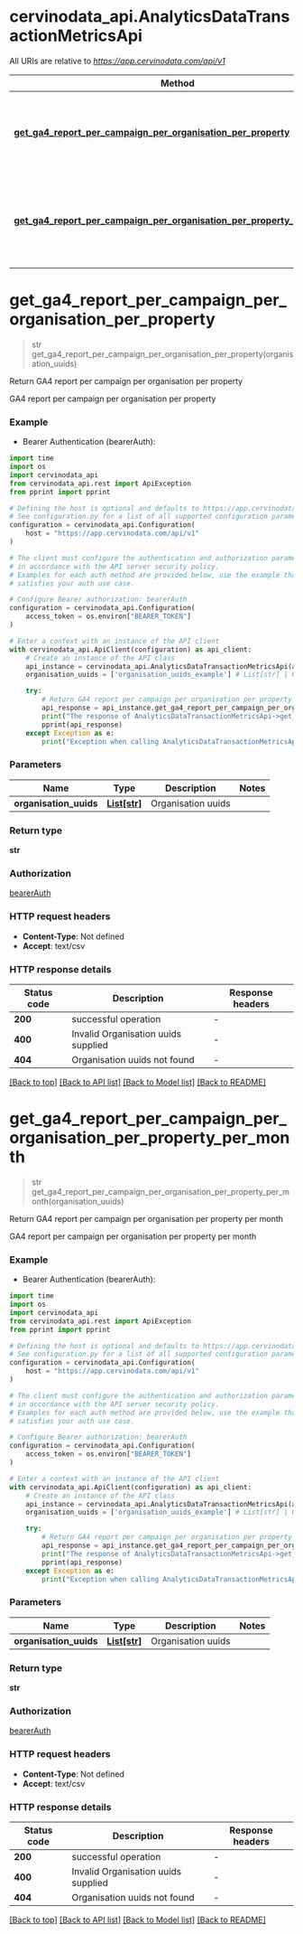# cervinodata_api.AnalyticsDataTransactionMetricsApi

All URIs are relative to *https://app.cervinodata.com/api/v1*

Method | HTTP request | Description
------------- | ------------- | -------------
[**get_ga4_report_per_campaign_per_organisation_per_property**](AnalyticsDataTransactionMetricsApi.md#get_ga4_report_per_campaign_per_organisation_per_property) | **GET** /data/ga4-report-per-campaign-per-organisation-per-property/{organisationUuids} | Return GA4 report per campaign per organisation per property
[**get_ga4_report_per_campaign_per_organisation_per_property_per_month**](AnalyticsDataTransactionMetricsApi.md#get_ga4_report_per_campaign_per_organisation_per_property_per_month) | **GET** /data/ga4-report-per-campaign-per-organisation-per-property-per-month/{organisationUuids} | Return GA4 report per campaign per organisation per property per month


# **get_ga4_report_per_campaign_per_organisation_per_property**
> str get_ga4_report_per_campaign_per_organisation_per_property(organisation_uuids)

Return GA4 report per campaign per organisation per property

GA4 report per campaign per organisation per property

### Example

* Bearer Authentication (bearerAuth):
```python
import time
import os
import cervinodata_api
from cervinodata_api.rest import ApiException
from pprint import pprint

# Defining the host is optional and defaults to https://app.cervinodata.com/api/v1
# See configuration.py for a list of all supported configuration parameters.
configuration = cervinodata_api.Configuration(
    host = "https://app.cervinodata.com/api/v1"
)

# The client must configure the authentication and authorization parameters
# in accordance with the API server security policy.
# Examples for each auth method are provided below, use the example that
# satisfies your auth use case.

# Configure Bearer authorization: bearerAuth
configuration = cervinodata_api.Configuration(
    access_token = os.environ["BEARER_TOKEN"]
)

# Enter a context with an instance of the API client
with cervinodata_api.ApiClient(configuration) as api_client:
    # Create an instance of the API class
    api_instance = cervinodata_api.AnalyticsDataTransactionMetricsApi(api_client)
    organisation_uuids = ['organisation_uuids_example'] # List[str] | Organisation uuids

    try:
        # Return GA4 report per campaign per organisation per property
        api_response = api_instance.get_ga4_report_per_campaign_per_organisation_per_property(organisation_uuids)
        print("The response of AnalyticsDataTransactionMetricsApi->get_ga4_report_per_campaign_per_organisation_per_property:\n")
        pprint(api_response)
    except Exception as e:
        print("Exception when calling AnalyticsDataTransactionMetricsApi->get_ga4_report_per_campaign_per_organisation_per_property: %s\n" % e)
```


### Parameters

Name | Type | Description  | Notes
------------- | ------------- | ------------- | -------------
 **organisation_uuids** | [**List[str]**](str.md)| Organisation uuids | 

### Return type

**str**

### Authorization

[bearerAuth](../README.md#bearerAuth)

### HTTP request headers

 - **Content-Type**: Not defined
 - **Accept**: text/csv

### HTTP response details
| Status code | Description | Response headers |
|-------------|-------------|------------------|
**200** | successful operation |  -  |
**400** | Invalid Organisation uuids supplied |  -  |
**404** | Organisation uuids not found |  -  |

[[Back to top]](#) [[Back to API list]](../README.md#documentation-for-api-endpoints) [[Back to Model list]](../README.md#documentation-for-models) [[Back to README]](../README.md)

# **get_ga4_report_per_campaign_per_organisation_per_property_per_month**
> str get_ga4_report_per_campaign_per_organisation_per_property_per_month(organisation_uuids)

Return GA4 report per campaign per organisation per property per month

GA4 report per campaign per organisation per property per month

### Example

* Bearer Authentication (bearerAuth):
```python
import time
import os
import cervinodata_api
from cervinodata_api.rest import ApiException
from pprint import pprint

# Defining the host is optional and defaults to https://app.cervinodata.com/api/v1
# See configuration.py for a list of all supported configuration parameters.
configuration = cervinodata_api.Configuration(
    host = "https://app.cervinodata.com/api/v1"
)

# The client must configure the authentication and authorization parameters
# in accordance with the API server security policy.
# Examples for each auth method are provided below, use the example that
# satisfies your auth use case.

# Configure Bearer authorization: bearerAuth
configuration = cervinodata_api.Configuration(
    access_token = os.environ["BEARER_TOKEN"]
)

# Enter a context with an instance of the API client
with cervinodata_api.ApiClient(configuration) as api_client:
    # Create an instance of the API class
    api_instance = cervinodata_api.AnalyticsDataTransactionMetricsApi(api_client)
    organisation_uuids = ['organisation_uuids_example'] # List[str] | Organisation uuids

    try:
        # Return GA4 report per campaign per organisation per property per month
        api_response = api_instance.get_ga4_report_per_campaign_per_organisation_per_property_per_month(organisation_uuids)
        print("The response of AnalyticsDataTransactionMetricsApi->get_ga4_report_per_campaign_per_organisation_per_property_per_month:\n")
        pprint(api_response)
    except Exception as e:
        print("Exception when calling AnalyticsDataTransactionMetricsApi->get_ga4_report_per_campaign_per_organisation_per_property_per_month: %s\n" % e)
```


### Parameters

Name | Type | Description  | Notes
------------- | ------------- | ------------- | -------------
 **organisation_uuids** | [**List[str]**](str.md)| Organisation uuids | 

### Return type

**str**

### Authorization

[bearerAuth](../README.md#bearerAuth)

### HTTP request headers

 - **Content-Type**: Not defined
 - **Accept**: text/csv

### HTTP response details
| Status code | Description | Response headers |
|-------------|-------------|------------------|
**200** | successful operation |  -  |
**400** | Invalid Organisation uuids supplied |  -  |
**404** | Organisation uuids not found |  -  |

[[Back to top]](#) [[Back to API list]](../README.md#documentation-for-api-endpoints) [[Back to Model list]](../README.md#documentation-for-models) [[Back to README]](../README.md)

